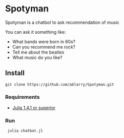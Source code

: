 # Spotyman 

Spotyman is a chatbot to ask recommendation of music
 
  You can ask it something like:
  - What bands were born in 60s?
  - Can you recommend me rock?
  - Tell me about the beatles
  - What music do you like?
  
## Install
```
git clone https://github.com/ablarry/Spotyman.git
```
### Requirements
- [Julia 1.4.1 or superior](https://julialang.org/)
### Run
```
 julia chatbot.jl
```
